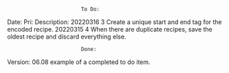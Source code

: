                             To Do:

Date:       Pri:    Description:
20220316     3      Create a unique start and end tag for the encoded recipe.
20220315     4      When there are duplicate recipes, save the oldest recipe
                    and discard everything else.


                            Done:

Version:
06.08               example of a completed to do item.